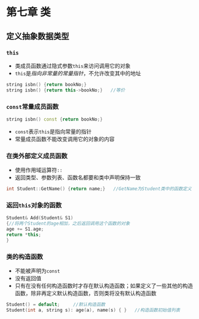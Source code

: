 # 第七章 类

## 定义抽象数据类型

### `this`
- 类成员函数通过隐式参数`this`来访问调用它的对象
- `this`是*指向非常量的常量指针*，不允许改变其中的地址
```cpp
string isbn() {return bookNo;}
string isbn() {return this->bookNo;}   //等价
```
### `const`常量成员函数
```cpp
string isbn() const {return bookNo;}
```
- `const`表示`this`是指向常量的指针
- 常量成员函数不能改变调用它的对象的内容

### 在类外部定义成员函数
- 使用作用域运算符`::`
- 返回类型、参数列表、函数名都要和类中声明保持一致
```cpp
int Student::GetName() {return name;}   //GetName为Student类中的函数定义
```
### 返回`this`对象的函数
```cpp
Student& Add(Student& S1)
{//将两个Student的age相加，之后返回调用这个函数的对象
age += S1.age;
return *this;
}
```
### 类的构造函数
- 不能被声明为`const`
- 没有返回值
- 只有在没有任何构造函数时才存在默认构造函数；如果定义了一些其他的构造函数，除非再定义默认构造函数，否则类将没有默认构造函数
```cpp
Student() = default;     //默认构造函数
Student(int a, string s): age(a), name(s) { }   //构造函数初始值列表
```
